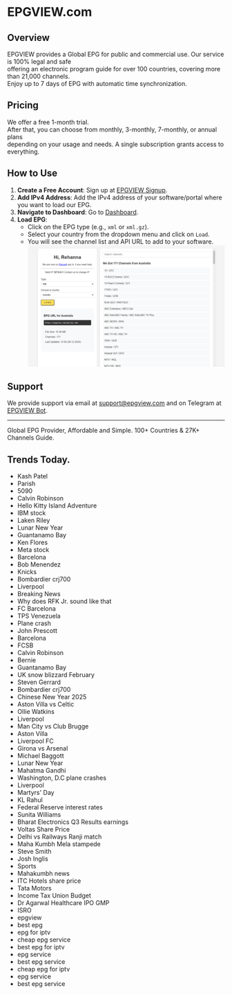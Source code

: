 # EPGVIEW.com



## Overview
EPGVIEW provides a Global EPG for public and commercial use. Our service is 100% legal and safe\
offering an electronic program guide for over 100 countries, covering more than 21,000 channels.\
Enjoy up to 7 days of EPG with automatic time synchronization.

## Pricing
We offer a free 1-month trial. \
After that, you can choose from monthly, 3-monthly, 7-monthly, or annual plans \
depending on your usage and needs. A single subscription grants access to everything.

## How to Use
1. **Create a Free Account**: Sign up at [EPGVIEW Signup](https://epgview.com/signup.php).
2. **Add IPv4 Address**: Add the IPv4 address of your software/portal where you want to load our EPG.
3. **Navigate to Dashboard**: Go to [Dashboard](https://epgview.com/dashboard.php).
4. **Load EPG**:
   - Click on the EPG type (e.g., `xml` or `xml.gz`).
   - Select your country from the dropdown menu and click on `Load`.
   - You will see the channel list and API URL to add to your software.
![EPGVIEW](img/dashboard.png)
## Support
We provide support via email at [support@epgview.com](mailto:support@epgview.com) and on Telegram at [EPGVIEW Bot](https://t.me/epgview_bot).

---

Global EPG Provider, Affordable and Simple. 100+ Countries & 27K+ Channels Guide.

## Trends Today.

- Kash Patel
- Parish
- 5090
- Calvin Robinson
- Hello Kitty Island Adventure
- IBM stock
- Laken Riley
- Lunar New Year
- Guantanamo Bay
- Ken Flores
- Meta stock
- Barcelona
- Bob Menendez
- Knicks
- Bombardier crj700
- Liverpool
- Breaking News
- Why does RFK Jr. sound like that
- FC Barcelona
- TPS Venezuela
- Plane crash
- John Prescott
- Barcelona
- FCSB
- Calvin Robinson
- Bernie
- Guantanamo Bay
- UK snow blizzard February
- Steven Gerrard
- Bombardier crj700
- Chinese New Year 2025
- Aston Villa vs Celtic
- Ollie Watkins
- Liverpool
- Man City vs Club Brugge
- Aston Villa
- Liverpool FC
- Girona vs Arsenal
- Michael Baggott
- Lunar New Year
- Mahatma Gandhi
- Washington, D.C plane crashes
- Liverpool
- Martyrs' Day
- KL Rahul
- Federal Reserve interest rates
- Sunita Williams
- Bharat Electronics Q3 Results earnings
- Voltas Share Price
- Delhi vs Railways Ranji match
- Maha Kumbh Mela stampede
- Steve Smith
- Josh Inglis
- Sports
- Mahakumbh news
- ITC Hotels share price
- Tata Motors
- Income Tax Union Budget
- Dr Agarwal Healthcare IPO GMP
- ISRO
- epgview
- best epg
- epg for iptv
- cheap epg service
- best epg for iptv
- epg service
- best epg service
- cheap epg for iptv
- epg service
- best epg service
